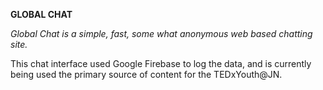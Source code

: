**GLOBAL CHAT**

_Global Chat is a simple, fast, some what anonymous web based chatting site._

This chat interface used Google Firebase to log the data, and is currently being used the primary source of content for the TEDxYouth@JN.

